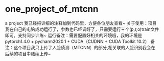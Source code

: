 # one_project_of_mtcnn
a project
我已经把详细的注释加到代码里，方便各位朋友查看~
关于使用：项目我在自己的电脑成功运行了，参数也已经调好了，只需要运行三个(p,r,o)train文件即可，支持同步训练~
运行备注：需要配置好相关的环境哦，我的环境是pytorch1.4.0 + pycharm2020.1 + CUDA（CUDNN + CUDA Toolkit 10.2）
备注：这个项目我只上传了人脸侦测（MTCNN）的部分,相关联的人脸识别我会在后续的项目中陆续上传~
